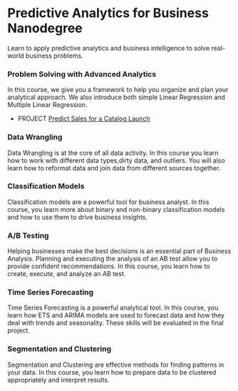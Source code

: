 # Predictive Analytics for Business Nanodegree

Learn to apply predictive analytics and business intelligence to solve real-world business problems.



### Problem Solving with Advanced Analytics
In this course, we give you a framework to help you organize and plan your analytical approach. We also introduce both simple Linear Regression and Multiple Linear Regression.

- PROJECT
[Predict Sales for a Catalog Launch](https://github.com/FahadMl/Udacity-Nanodegree-Predictive-Analytics-for-Business/blob/master/2%20-%20Problem%20Solving%20with%20Advanced%20Analytics/Project_Predicting%20Catalog%20Demand.pdf)


### Data Wrangling
Data Wrangling is at the core of all data activity. In this course you learn how to work with different data types,dirty data, and outliers. You will also learn how to reformat data and join data from different sources together.



### Classification Models
Classification models are a powerful tool for business analyst. In this course, you learn more about binary and non-binary classification models and how to use them to drive business insights.



### A/B Testing
Helping businesses make the best decisions is an essential part of Business Analysis. Planning and executing the analysis of an AB test allow you to provide confident recommendations. In this course, you learn how to create, execute, and analyze an AB test.



### Time Series Forecasting
Time Series Forecasting is a powerful analytical tool. In this course, you learn how ETS and ARIMA models are used to forecast data and how they deal with trends and seasonality. These skills will be evaluated in the final project.



### Segmentation and Clustering
Segmentation and Clustering are effective methods for finding patterns in your data. In this course, you learn how to prepare data to be clustered appropriately and interpret results.



